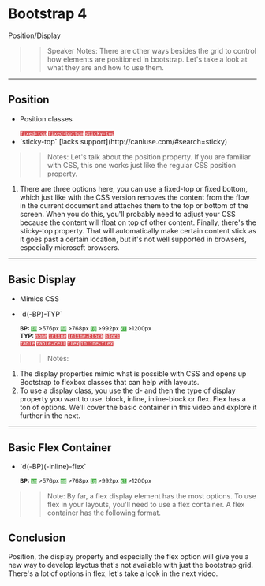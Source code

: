 <!-- .slide: data-state="title" -->
# Bootstrap 4
Position/Display

> > Speaker Notes:
There are other ways besides the grid to control how elements are positioned in bootstrap. Let's take a look at what they are and how to use them.

---

<!-- .slide: data-state="hasicon" -->

## <i class="fa fa-th"></i> Position
<ul>
	<li class="fragment"><p contenteditable>Position classes</p>
	<small style="line-height: 120%; vertical-align: text-bottom;">		<code style="background:#D95357; color:white;">fixed-top</code>
		<code style="background:#D95357; color:white;">fixed-bottom</code>
		<code style="background:#D95357; color:white;">sticky-top</code>
		</small>
	</li>
	<li class="fragment">`sticky-top` [lacks support](http://caniuse.com/#search=sticky)</li>
</ul>

> > Notes:
Let's talk about the position property. If you are familiar with CSS, this one works just like the regular CSS position property.
1. There are three options here, you can use a fixed-top or fixed bottom, which just like with the CSS version removes the content from the flow in the current document and attaches them to the top or bottom of the screen. When you do this, you'll probably need to adjust your CSS because the content will float on top of other content. Finally, there's the sticky-top property. That will automatically make certain content stick as it goes past a certain location, but it's not well supported in browsers, especially microsoft browsers.

---

<!-- .slide: data-state="hasicon" -->

## <i class="fa fa-th"></i> Basic Display
<ul>
	<li class="fragment">Mimics CSS</li>
	<li class="fragment"><p contenteditable>`d(-BP)-TYP`</p>
	<small style="line-height: 120%; vertical-align: text-bottom;"><b>BP:</b> <code style="background:#5cb85c; color:white;">sm</code> >576px
<code style="background:#5cb85c; color:white;">md</code> >768px
<code style="background:#5cb85c; color:white;">lg</code> >992px
<code style="background:#5cb85c; color:white;">xl</code> >1200px
<br><b>TYP:</b>
    <code style="background:#D95357; color:white;">none</code>
    <code style="background:#D95357; color:white;">inline</code>
		<code style="background:#D95357; color:white;">inline-block</code>
    <code style="background:#D95357; color:white;">block</code><br>
    <code style="background:#D95357; color:white;">table</code>
    <code style="background:#D95357; color:white;">table-cell</code>
    <code style="background:#D95357; color:white;">flex</code>
    <code style="background:#D95357; color:white;">inline-flex</code>
		</small>
	</li>
</ul>

> > Notes:
1. The display properties mimic what is possible with CSS and opens up Bootstrap to flexbox classes that can help with layouts.
2. To use a display class, you use the d- and then the type of display property you want to use. block, inline, inline-block or flex. Flex has a ton of options. We'll cover the basic container in this video and explore it further in the next.

---

<!-- .slide: data-state="hasicon" -->

## <i class="fa fa-th"></i> Basic Flex Container

<ul>
	<li class="fragment"><p contenteditable>`d(-BP)(-inline)-flex`</p>
	<small style="line-height: 120%; vertical-align: text-bottom;">
		<b>BP:</b> <code style="background:#5cb85c; color:white;">sm</code> >576px
		<code style="background:#5cb85c; color:white;">md</code> >768px
		<code style="background:#5cb85c; color:white;">lg</code> >992px
		<code style="background:#5cb85c; color:white;">xl</code> >1200px
		</small><br>
		<small style="line-height: 120%; vertical-align: text-bottom;">
	</small>
	</li>
</ul>

> > Note: By far, a flex display element has the most options. To use flex in your layouts, you'll need to use a flex container. A flex container has the following format.


## Conclusion
Position, the display property and especially the flex option will give you a new way to develop layotus that's not available with just the bootstrap grid. There's a lot of options in flex, let's take a look in the next video.

